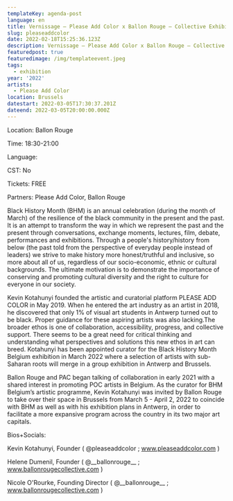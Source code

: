 ```yaml
---
templateKey: agenda-post
language: en
title: Vernissage – Please Add Color x Ballon Rouge – Collective Exhibition
slug: pleaseaddcolor
date: 2022-02-18T15:25:36.123Z
description: Vernissage – Please Add Color x Ballon Rouge – Collective Exhibition
featuredpost: true
featuredimage: /img/templateevent.jpeg
tags:
  - exhibition
year: '2022'
artists:
  - Please Add Color
location: Brussels
datestart: 2022-03-05T17:30:37.201Z
dateend: 2022-03-05T20:00:00.000Z
---
```

Location: Ballon Rouge

Time: 18:30-21:00

Language: 

CST: No

Tickets: FREE

Partners: Please Add Color, Ballon Rouge

Black History Month (BHM) is an annual celebration (during the month of March) of the resilience of the black community in the present and the past. It is an attempt to transform the way in which we represent the past and the present through conversations, exchange moments, lectures, film, debate, performances and exhibitions. Through a people's history/history from below (the past told from the perspective of everyday people instead of leaders) we strive to make history more honest/truthful and inclusive, so more about all of us, regardless of our socio-economic, ethnic or cultural backgrounds. The ultimate motivation is to demonstrate the importance of conserving and promoting cultural diversity and the right to culture for everyone in our society.

Kevin Kotahunyi founded the artistic and curatorial platform PLEASE ADD COLOR in May 2019. When he entered the art industry as an artist in 2018, he discovered that only 1% of visual art students in Antwerp turned out to be black. Proper guidance for these aspiring artists was also lacking.The broader ethos is one of collaboration, accessibility, progress, and collective support. There seems to be a great need for critical thinking and understanding what perspectives and solutions this new ethos in art can breed. Kotahunyi has been appointed curator for the Black History Month Belgium exhibition in March 2022 where a selection of artists with sub-Saharan roots will merge in a group exhibition in Antwerp and Brussels.

Ballon Rouge and PAC began talking of collaboration in early 2021 with a shared interest in promoting POC artists in Belgium. As the curator for BHM Belgium’s artistic programme, Kevin Kotahunyi was invited by Ballon Rouge to take over their space in Brussels from March 5 - April 2, 2022 to coincide with BHM as well as with his exhibition plans in Antwerp, in order to facilitate a more expansive program across the country in its two major art capitals.

Bios+Socials:

Kevin Kotahunyi, Founder ( @pleaseaddcolor ; www.pleaseaddcolor.com )

Helene Dumenil, Founder ( @\_\_ballonrouge\_\_ ; www.ballonrougecollective.com )

Nicole O'Rourke, Founding Director ( @\_\_ballonrouge\_\_ ; www.ballonrougecollective.com )
